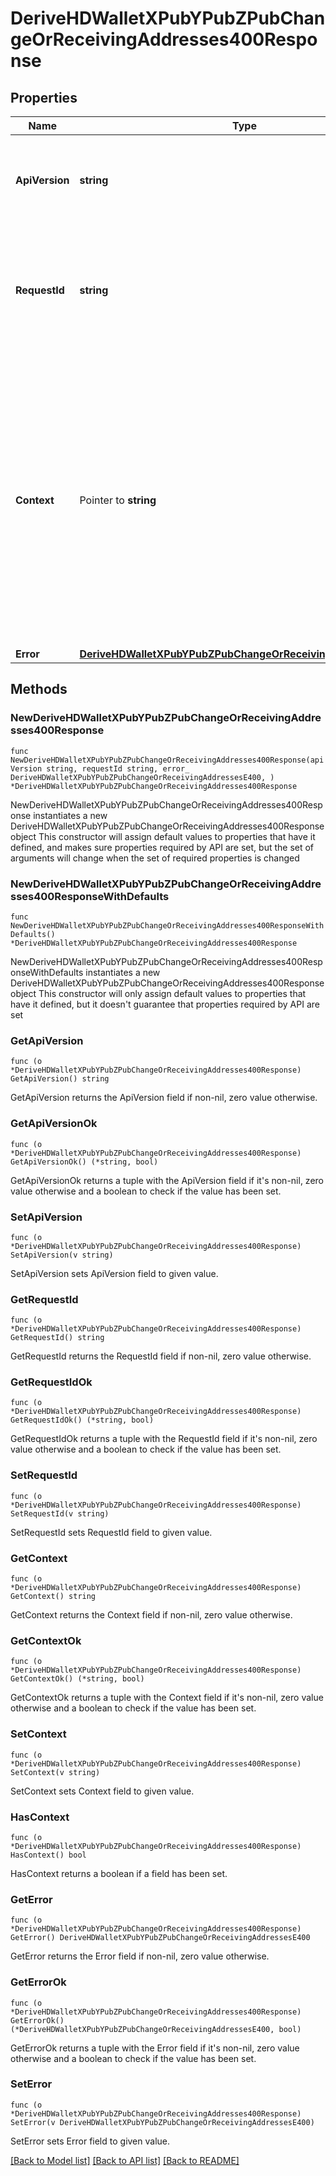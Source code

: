 # DeriveHDWalletXPubYPubZPubChangeOrReceivingAddresses400Response

## Properties

Name | Type | Description | Notes
------------ | ------------- | ------------- | -------------
**ApiVersion** | **string** | Specifies the version of the API that incorporates this endpoint. | 
**RequestId** | **string** | Defines the ID of the request. The &#x60;requestId&#x60; is generated by Crypto APIs and it&#39;s unique for every request. | 
**Context** | Pointer to **string** | In batch situations the user can use the context to correlate responses with requests. This property is present regardless of whether the response was successful or returned as an error. &#x60;context&#x60; is specified by the user. | [optional] 
**Error** | [**DeriveHDWalletXPubYPubZPubChangeOrReceivingAddressesE400**](DeriveHDWalletXPubYPubZPubChangeOrReceivingAddressesE400.md) |  | 

## Methods

### NewDeriveHDWalletXPubYPubZPubChangeOrReceivingAddresses400Response

`func NewDeriveHDWalletXPubYPubZPubChangeOrReceivingAddresses400Response(apiVersion string, requestId string, error_ DeriveHDWalletXPubYPubZPubChangeOrReceivingAddressesE400, ) *DeriveHDWalletXPubYPubZPubChangeOrReceivingAddresses400Response`

NewDeriveHDWalletXPubYPubZPubChangeOrReceivingAddresses400Response instantiates a new DeriveHDWalletXPubYPubZPubChangeOrReceivingAddresses400Response object
This constructor will assign default values to properties that have it defined,
and makes sure properties required by API are set, but the set of arguments
will change when the set of required properties is changed

### NewDeriveHDWalletXPubYPubZPubChangeOrReceivingAddresses400ResponseWithDefaults

`func NewDeriveHDWalletXPubYPubZPubChangeOrReceivingAddresses400ResponseWithDefaults() *DeriveHDWalletXPubYPubZPubChangeOrReceivingAddresses400Response`

NewDeriveHDWalletXPubYPubZPubChangeOrReceivingAddresses400ResponseWithDefaults instantiates a new DeriveHDWalletXPubYPubZPubChangeOrReceivingAddresses400Response object
This constructor will only assign default values to properties that have it defined,
but it doesn't guarantee that properties required by API are set

### GetApiVersion

`func (o *DeriveHDWalletXPubYPubZPubChangeOrReceivingAddresses400Response) GetApiVersion() string`

GetApiVersion returns the ApiVersion field if non-nil, zero value otherwise.

### GetApiVersionOk

`func (o *DeriveHDWalletXPubYPubZPubChangeOrReceivingAddresses400Response) GetApiVersionOk() (*string, bool)`

GetApiVersionOk returns a tuple with the ApiVersion field if it's non-nil, zero value otherwise
and a boolean to check if the value has been set.

### SetApiVersion

`func (o *DeriveHDWalletXPubYPubZPubChangeOrReceivingAddresses400Response) SetApiVersion(v string)`

SetApiVersion sets ApiVersion field to given value.


### GetRequestId

`func (o *DeriveHDWalletXPubYPubZPubChangeOrReceivingAddresses400Response) GetRequestId() string`

GetRequestId returns the RequestId field if non-nil, zero value otherwise.

### GetRequestIdOk

`func (o *DeriveHDWalletXPubYPubZPubChangeOrReceivingAddresses400Response) GetRequestIdOk() (*string, bool)`

GetRequestIdOk returns a tuple with the RequestId field if it's non-nil, zero value otherwise
and a boolean to check if the value has been set.

### SetRequestId

`func (o *DeriveHDWalletXPubYPubZPubChangeOrReceivingAddresses400Response) SetRequestId(v string)`

SetRequestId sets RequestId field to given value.


### GetContext

`func (o *DeriveHDWalletXPubYPubZPubChangeOrReceivingAddresses400Response) GetContext() string`

GetContext returns the Context field if non-nil, zero value otherwise.

### GetContextOk

`func (o *DeriveHDWalletXPubYPubZPubChangeOrReceivingAddresses400Response) GetContextOk() (*string, bool)`

GetContextOk returns a tuple with the Context field if it's non-nil, zero value otherwise
and a boolean to check if the value has been set.

### SetContext

`func (o *DeriveHDWalletXPubYPubZPubChangeOrReceivingAddresses400Response) SetContext(v string)`

SetContext sets Context field to given value.

### HasContext

`func (o *DeriveHDWalletXPubYPubZPubChangeOrReceivingAddresses400Response) HasContext() bool`

HasContext returns a boolean if a field has been set.

### GetError

`func (o *DeriveHDWalletXPubYPubZPubChangeOrReceivingAddresses400Response) GetError() DeriveHDWalletXPubYPubZPubChangeOrReceivingAddressesE400`

GetError returns the Error field if non-nil, zero value otherwise.

### GetErrorOk

`func (o *DeriveHDWalletXPubYPubZPubChangeOrReceivingAddresses400Response) GetErrorOk() (*DeriveHDWalletXPubYPubZPubChangeOrReceivingAddressesE400, bool)`

GetErrorOk returns a tuple with the Error field if it's non-nil, zero value otherwise
and a boolean to check if the value has been set.

### SetError

`func (o *DeriveHDWalletXPubYPubZPubChangeOrReceivingAddresses400Response) SetError(v DeriveHDWalletXPubYPubZPubChangeOrReceivingAddressesE400)`

SetError sets Error field to given value.



[[Back to Model list]](../README.md#documentation-for-models) [[Back to API list]](../README.md#documentation-for-api-endpoints) [[Back to README]](../README.md)


